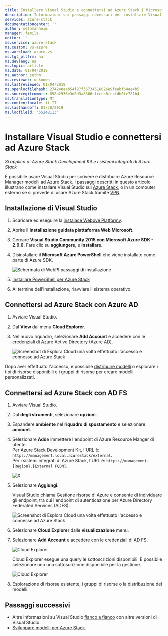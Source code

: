 ```yaml
---
title: Installare Visual Studio e connettersi ad Azure Stack | Microsoft Docs
description: Informazioni sui passaggi necessari per installare Visual Studio e connettersi ad Azure Stack
services: azure-stack
documentationcenter: ''
author: sethmanheim
manager: femila
editor: ''
ms.service: azure-stack
ms.custom: vs-azure
ms.workload: azure-vs
ms.tgt_pltfrm: na
ms.devlang: na
ms.topic: article
ms.date: 01/04/2019
ms.author: sethm
ms.reviewer: unknown
ms.lastreviewed: 01/04/2019
ms.openlocfilehash: 274240aab54f27f36734516026e9feebf64ae4b5
ms.sourcegitcommit: 898b2936e3d6d3a8366cfcccc0fccfdb0fc781b4
ms.translationtype: MT
ms.contentlocale: it-IT
ms.lasthandoff: 01/30/2019
ms.locfileid: "55248113"
---
```

# <a name="install-visual-studio-and-connect-to-azure-stack"></a>Installare Visual Studio e connettersi ad Azure Stack

*Si applica a: Azure Stack Development Kit e i sistemi integrati di Azure Stack*

È possibile usare Visual Studio per scrivere e distribuire Azure Resource Manager [modelli](azure-stack-arm-templates.md) ad Azure Stack. I passaggi descritti in questo articolo illustrano come installare Visual Studio sul [Azure Stack](azure-stack-connect-azure-stack.md#connect-to-azure-stack-with-remote-desktop), o in un computer esterno se si prevede di usare Azure Stack tramite [VPN](azure-stack-connect-azure-stack.md#connect-to-azure-stack-with-vpn).

## <a name="install-visual-studio"></a>Installazione di Visual Studio

1. Scaricare ed eseguire la [instalace Webové Platformy](https://www.microsoft.com/web/downloads/platform.aspx).  

2. Aprire il **installazione guidata piattaforma Web Microsoft**.

3. Cercare **Visual Studio Community 2015 con Microsoft Azure SDK - 2.9.6**. Fare clic su **aggiungere**, e **installare**.

4. Disinstallare il **Microsoft Azure PowerShell** che viene installato come parte di Azure SDK.

    ![Schermata di WebPI passaggi di installazione](./media/azure-stack-install-visual-studio/image1.png) 

5. [Installare PowerShell per Azure Stack](azure-stack-powershell-install.md)

6. Al termine dell'installazione, riavviare il sistema operativo.

## <a name="connect-to-azure-stack-with-azure-ad"></a>Connettersi ad Azure Stack con Azure AD

1. Avviare Visual Studio.

2. Dal **View** dal menu **Cloud Explorer**.

3. Nel nuovo riquadro, selezionare **Add Account** e accedere con le credenziali di Azure Active Directory (Azure AD).  

    ![Screenshot di Esplora Cloud una volta effettuato l'accesso e connesse ad Azure Stack](./media/azure-stack-install-visual-studio/image2.png)

Dopo aver effettuato l'accesso, è possibile [distribuire modelli](azure-stack-deploy-template-visual-studio.md) o esplorare i tipi di risorse disponibili e i gruppi di risorse per creare modelli personalizzati.  

## <a name="connect-to-azure-stack-with-ad-fs"></a>Connettersi ad Azure Stack con AD FS

1. Avviare Visual Studio.

2. Dal **degli strumenti**, selezionare **opzioni**.

3. Espandere **ambiente** nel **riquadro di spostamento** e selezionare **account**.

4. Selezionare **Add**e immettere l'endpoint di Azure Resource Manger di utente.  
  Per Azure Stack Development Kit, l'URL è: `https://management.local.azurestack/external`.  
  Per i sistemi integrati di Azure Stack, l'URL è: `https://management.[Region}.[External FQDN]`.

    ![X](./media/azure-stack-install-visual-studio/image5.png)

5. Selezionare **Aggiungi**.  

    Visual Studio chiama Gestione risorse di Azure e consente di individuare gli endpoint, tra cui l'endpoint di autenticazione per Azure Directory Federated Services (ADFS).

    ![Screenshot di Esplora Cloud una volta effettuato l'accesso e connesse ad Azure Stack](./media/azure-stack-install-visual-studio/image6.png)

6. Selezionare **Cloud Explorer** dalle **visualizzazione** menu.

1. Selezionare **Add Account** e accedere con le credenziali di AD FS.  

    ![Cloud Explorer](./media/azure-stack-install-visual-studio/image7.png)

    Cloud Explorer esegue una query le sottoscrizioni disponibili. È possibile selezionare uno una sottoscrizione disponibile per la gestione.

    ![Cloud Explorer](./media/azure-stack-install-visual-studio/image8.png)

8. Esplorazione di risorse esistente, i gruppi di risorse o la distribuzione dei modelli.

## <a name="next-steps"></a>Passaggi successivi

 - Altre informazioni su Visual Studio [fianco a fianco](https://msdn.microsoft.com/library/ms246609.aspx) con altre versioni di Visual Studio.
 - [Sviluppare modelli per Azure Stack](azure-stack-develop-templates.md).